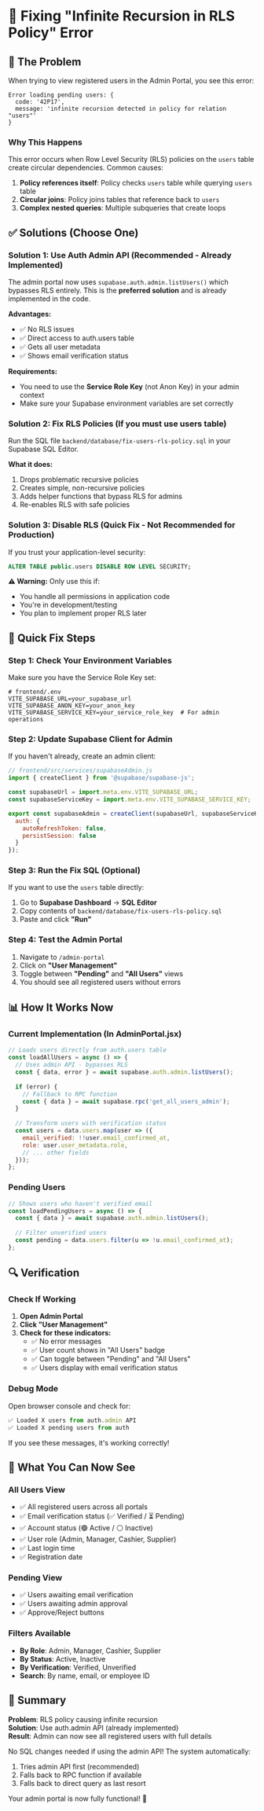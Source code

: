 # 🔧 Fixing "Infinite Recursion in RLS Policy" Error

## 🐛 The Problem

When trying to view registered users in the Admin Portal, you see this error:

```
Error loading pending users: {
  code: '42P17',
  message: 'infinite recursion detected in policy for relation "users"'
}
```

### Why This Happens

This error occurs when Row Level Security (RLS) policies on the `users` table create circular dependencies. Common causes:

1. **Policy references itself**: Policy checks `users` table while querying `users` table
2. **Circular joins**: Policy joins tables that reference back to `users`
3. **Complex nested queries**: Multiple subqueries that create loops

## ✅ Solutions (Choose One)

### Solution 1: Use Auth Admin API (Recommended - Already Implemented)

The admin portal now uses `supabase.auth.admin.listUsers()` which bypasses RLS entirely. This is the **preferred solution** and is already implemented in the code.

**Advantages:**
- ✅ No RLS issues
- ✅ Direct access to auth.users table
- ✅ Gets all user metadata
- ✅ Shows email verification status

**Requirements:**
- You need to use the **Service Role Key** (not Anon Key) in your admin context
- Make sure your Supabase environment variables are set correctly

### Solution 2: Fix RLS Policies (If you must use users table)

Run the SQL file `backend/database/fix-users-rls-policy.sql` in your Supabase SQL Editor.

**What it does:**
1. Drops problematic recursive policies
2. Creates simple, non-recursive policies
3. Adds helper functions that bypass RLS for admins
4. Re-enables RLS with safe policies

### Solution 3: Disable RLS (Quick Fix - Not Recommended for Production)

If you trust your application-level security:

```sql
ALTER TABLE public.users DISABLE ROW LEVEL SECURITY;
```

**⚠️ Warning:** Only use this if:
- You handle all permissions in application code
- You're in development/testing
- You plan to implement proper RLS later

## 🚀 Quick Fix Steps

### Step 1: Check Your Environment Variables

Make sure you have the Service Role Key set:

```env
# frontend/.env
VITE_SUPABASE_URL=your_supabase_url
VITE_SUPABASE_ANON_KEY=your_anon_key
VITE_SUPABASE_SERVICE_KEY=your_service_role_key  # For admin operations
```

### Step 2: Update Supabase Client for Admin

If you haven't already, create an admin client:

```javascript
// frontend/src/services/supabaseAdmin.js
import { createClient } from '@supabase/supabase-js';

const supabaseUrl = import.meta.env.VITE_SUPABASE_URL;
const supabaseServiceKey = import.meta.env.VITE_SUPABASE_SERVICE_KEY;

export const supabaseAdmin = createClient(supabaseUrl, supabaseServiceKey, {
  auth: {
    autoRefreshToken: false,
    persistSession: false
  }
});
```

### Step 3: Run the Fix SQL (Optional)

If you want to use the `users` table directly:

1. Go to **Supabase Dashboard** → **SQL Editor**
2. Copy contents of `backend/database/fix-users-rls-policy.sql`
3. Paste and click **"Run"**

### Step 4: Test the Admin Portal

1. Navigate to `/admin-portal`
2. Click on **"User Management"**
3. Toggle between **"Pending"** and **"All Users"** views
4. You should see all registered users without errors

## 📊 How It Works Now

### Current Implementation (In AdminPortal.jsx)

```javascript
// Loads users directly from auth.users table
const loadAllUsers = async () => {
  // Uses admin API - bypasses RLS
  const { data, error } = await supabase.auth.admin.listUsers();
  
  if (error) {
    // Fallback to RPC function
    const { data } = await supabase.rpc('get_all_users_admin');
  }
  
  // Transform users with verification status
  const users = data.users.map(user => ({
    email_verified: !!user.email_confirmed_at,
    role: user.user_metadata.role,
    // ... other fields
  }));
};
```

### Pending Users

```javascript
// Shows users who haven't verified email
const loadPendingUsers = async () => {
  const { data } = await supabase.auth.admin.listUsers();
  
  // Filter unverified users
  const pending = data.users.filter(u => !u.email_confirmed_at);
};
```

## 🔍 Verification

### Check If Working

1. **Open Admin Portal**
2. **Click "User Management"**
3. **Check for these indicators:**
   - ✅ No error messages
   - ✅ User count shows in "All Users" badge
   - ✅ Can toggle between "Pending" and "All Users"
   - ✅ Users display with email verification status

### Debug Mode

Open browser console and check for:
```javascript
✅ Loaded X users from auth.admin API
✅ Loaded X pending users from auth
```

If you see these messages, it's working correctly!

## 🎯 What You Can Now See

### All Users View
- ✅ All registered users across all portals
- ✅ Email verification status (✅ Verified / ⏳ Pending)
- ✅ Account status (🟢 Active / ⚪ Inactive)
- ✅ User role (Admin, Manager, Cashier, Supplier)
- ✅ Last login time
- ✅ Registration date

### Pending View
- ✅ Users awaiting email verification
- ✅ Users awaiting admin approval
- ✅ Approve/Reject buttons

### Filters Available
- **By Role**: Admin, Manager, Cashier, Supplier
- **By Status**: Active, Inactive
- **By Verification**: Verified, Unverified
- **Search**: By name, email, or employee ID

## 🎉 Summary

**Problem**: RLS policy causing infinite recursion  
**Solution**: Use auth.admin API (already implemented)  
**Result**: Admin can now see all registered users with full details

No SQL changes needed if using the admin API! The system automatically:
1. Tries admin API first (recommended)
2. Falls back to RPC function if available
3. Falls back to direct query as last resort

Your admin portal is now fully functional! 🚀
